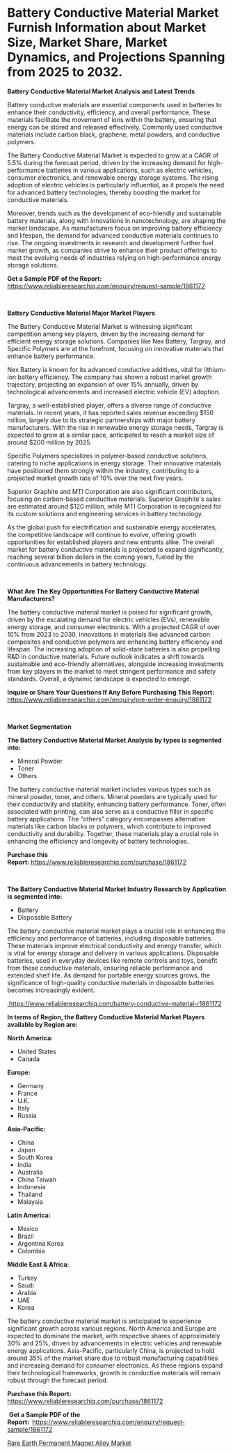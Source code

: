 <p><h1>Battery Conductive Material Market Furnish Information about Market Size, Market Share, Market Dynamics, and Projections Spanning from 2025 to 2032.</h1></p><p><strong>Battery Conductive Material Market Analysis and Latest Trends</strong></p>
<p><p>Battery conductive materials are essential components used in batteries to enhance their conductivity, efficiency, and overall performance. These materials facilitate the movement of ions within the battery, ensuring that energy can be stored and released effectively. Commonly used conductive materials include carbon black, graphene, metal powders, and conductive polymers.</p><p>The Battery Conductive Material Market is expected to grow at a CAGR of 5.5% during the forecast period, driven by the increasing demand for high-performance batteries in various applications, such as electric vehicles, consumer electronics, and renewable energy storage systems. The rising adoption of electric vehicles is particularly influential, as it propels the need for advanced battery technologies, thereby boosting the market for conductive materials.</p><p>Moreover, trends such as the development of eco-friendly and sustainable battery materials, along with innovations in nanotechnology, are shaping the market landscape. As manufacturers focus on improving battery efficiency and lifespan, the demand for advanced conductive materials continues to rise. The ongoing investments in research and development further fuel market growth, as companies strive to enhance their product offerings to meet the evolving needs of industries relying on high-performance energy storage solutions.</p></p>
<p><strong>Get a Sample PDF of the Report:&nbsp;</strong> <a href="https://www.reliableresearchiq.com/enquiry/request-sample/1861172?utm_campaign=2449&utm_medium=2&utm_source=Github&utm_content=ia&utm_term=03042025&utm_id=battery-conductive-material">https://www.reliableresearchiq.com/enquiry/request-sample/1861172</a></p>
<p>&nbsp;</p>
<p><strong>Battery Conductive Material Major Market Players</strong></p>
<p><p>The Battery Conductive Material Market is witnessing significant competition among key players, driven by the increasing demand for efficient energy storage solutions. Companies like Nex Battery, Targray, and Specific Polymers are at the forefront, focusing on innovative materials that enhance battery performance.</p><p>Nex Battery is known for its advanced conductive additives, vital for lithium-ion battery efficiency. The company has shown a robust market growth trajectory, projecting an expansion of over 15% annually, driven by technological advancements and increased electric vehicle (EV) adoption.</p><p>Targray, a well-established player, offers a diverse range of conductive materials. In recent years, it has reported sales revenue exceeding $150 million, largely due to its strategic partnerships with major battery manufacturers. With the rise in renewable energy storage needs, Targray is expected to grow at a similar pace, anticipated to reach a market size of around $200 million by 2025.</p><p>Specific Polymers specializes in polymer-based conductive solutions, catering to niche applications in energy storage. Their innovative materials have positioned them strongly within the industry, contributing to a projected market growth rate of 10% over the next five years.</p><p>Superior Graphite and MTI Corporation are also significant contributors, focusing on carbon-based conductive materials. Superior Graphite's sales are estimated around $120 million, while MTI Corporation is recognized for its custom solutions and engineering services in battery technology.</p><p>As the global push for electrification and sustainable energy accelerates, the competitive landscape will continue to evolve, offering growth opportunities for established players and new entrants alike. The overall market for battery conductive materials is projected to expand significantly, reaching several billion dollars in the coming years, fueled by the continuous advancements in battery technology.</p></p>
<p>&nbsp;</p>
<p><strong>What Are The Key Opportunities For Battery Conductive Material Manufacturers?</strong></p>
<p><p>The battery conductive material market is poised for significant growth, driven by the escalating demand for electric vehicles (EVs), renewable energy storage, and consumer electronics. With a projected CAGR of over 10% from 2023 to 2030, innovations in materials like advanced carbon composites and conductive polymers are enhancing battery efficiency and lifespan. The increasing adoption of solid-state batteries is also propelling R&D in conductive materials. Future outlook indicates a shift towards sustainable and eco-friendly alternatives, alongside increasing investments from key players in the market to meet stringent performance and safety standards. Overall, a dynamic landscape is expected to emerge.</p></p>
<p><strong>Inquire or Share Your Questions If Any Before Purchasing This Report:</strong> <a href="https://www.reliableresearchiq.com/enquiry/pre-order-enquiry/1861172?utm_campaign=2449&utm_medium=2&utm_source=Github&utm_content=ia&utm_term=03042025&utm_id=battery-conductive-material">https://www.reliableresearchiq.com/enquiry/pre-order-enquiry/1861172</a></p>
<p>&nbsp;</p>
<p><strong>Market Segmentation</strong></p>
<p><strong>The Battery Conductive Material Market Analysis by types is segmented into:</strong></p>
<p><ul><li>Mineral Powder</li><li>Toner</li><li>Others</li></ul></p>
<p><p>The battery conductive material market includes various types such as mineral powder, toner, and others. Mineral powders are typically used for their conductivity and stability, enhancing battery performance. Toner, often associated with printing, can also serve as a conductive filler in specific battery applications. The "others" category encompasses alternative materials like carbon blacks or polymers, which contribute to improved conductivity and durability. Together, these materials play a crucial role in enhancing the efficiency and longevity of battery technologies.</p></p>
<p><strong>Purchase this Report:&nbsp;</strong><a href="https://www.reliableresearchiq.com/purchase/1861172?utm_campaign=2449&utm_medium=2&utm_source=Github&utm_content=ia&utm_term=03042025&utm_id=battery-conductive-material">https://www.reliableresearchiq.com/purchase/1861172</a></p>
<p>&nbsp;</p>
<p><strong>The Battery Conductive Material Market Industry Research by Application is segmented into:</strong></p>
<p><ul><li>Battery</li><li>Disposable Battery</li></ul></p>
<p><p>The battery conductive material market plays a crucial role in enhancing the efficiency and performance of batteries, including disposable batteries. These materials improve electrical conductivity and energy transfer, which is vital for energy storage and delivery in various applications. Disposable batteries, used in everyday devices like remote controls and toys, benefit from these conductive materials, ensuring reliable performance and extended shelf life. As demand for portable energy sources grows, the significance of high-quality conductive materials in disposable batteries becomes increasingly evident.</p></p>
<p><a href="https://www.reliableresearchiq.com/battery-conductive-material-r1861172?utm_campaign=2449&utm_medium=2&utm_source=Github&utm_content=ia&utm_term=03042025&utm_id=battery-conductive-material">&nbsp;https://www.reliableresearchiq.com/battery-conductive-material-r1861172</a></p>
<p><strong>In terms of Region, the Battery Conductive Material Market Players available by Region are:</strong></p>
<p>
    <p> <strong> North America: </strong>
        <ul>
            <li>United States</li>
            <li>Canada</li>
        </ul>
        </p> 
    <p> <strong> Europe: </strong>
        <ul>
            <li>Germany</li>
            <li>France</li>
            <li>U.K.</li>
            <li>Italy</li>
            <li>Russia</li>
        </ul>
        </p> 
    <p> <strong> Asia-Pacific: </strong>
        <ul>
            <li>China</li>
            <li>Japan</li>
            <li>South Korea</li>
            <li>India</li>
            <li>Australia</li>
            <li>China Taiwan</li>
            <li>Indonesia</li>
            <li>Thailand</li>
            <li>Malaysia</li>
        </ul>
        </p> 
    <p> <strong> Latin America: </strong>
        <ul>
            <li>Mexico</li>
            <li>Brazil</li>
            <li>Argentina Korea</li>
            <li>Colombia</li>
        </ul>
        </p> 
    <p> <strong> Middle East & Africa: </strong>
        <ul>
            <li>Turkey</li>
            <li>Saudi</li>
            <li>Arabia</li>
            <li>UAE</li>
            <li>Korea</li>
        </ul>
    </p>
    </p>
<p><p>The battery conductive material market is anticipated to experience significant growth across various regions. North America and Europe are expected to dominate the market, with respective shares of approximately 30% and 25%, driven by advancements in electric vehicles and renewable energy applications. Asia-Pacific, particularly China, is projected to hold around 35% of the market share due to robust manufacturing capabilities and increasing demand for consumer electronics. As these regions expand their technological frameworks, growth in conductive materials will remain robust through the forecast period.</p></p>
<p><strong>Purchase this Report: </strong><a href="https://www.reliableresearchiq.com/purchase/1861172?utm_campaign=2449&utm_medium=2&utm_source=Github&utm_content=ia&utm_term=03042025&utm_id=battery-conductive-material">https://www.reliableresearchiq.com/purchase/1861172</a></p>
<p>&nbsp;<strong>Get a Sample PDF of the Report:&nbsp;&nbsp;</strong><a href="https://www.reliableresearchiq.com/enquiry/request-sample/1861172?utm_campaign=2449&utm_medium=2&utm_source=Github&utm_content=ia&utm_term=03042025&utm_id=battery-conductive-material">https://www.reliableresearchiq.com/enquiry/request-sample/1861172</a></p>
<p><strong></strong></p>
<p><p><a href="https://github.com/norbeludie83/Market-Research-Report-List-1/blob/main/rare-earth-permanent-magnet-alloy-market.md?utm_campaign=2449&utm_medium=2&utm_source=Github&utm_content=ia&utm_term=03042025&utm_id=battery-conductive-material">Rare Earth Permanent Magnet Alloy Market</a></p></p>